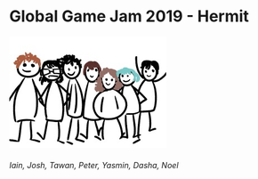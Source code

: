 # Global Game Jam 2019 - Hermit
![](B52A5FC2-117B-4E0A-A91E-179D5D809CD2.jpeg)
###### Iain, Josh, Tawan, Peter, Yasmin, Dasha, Noel
